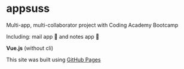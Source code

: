 # appsuss
Multi-app, multi-collaborator project with Coding Academy Bootcamp

Including: mail app :email: and notes app :pushpin:

**Vue.js** (without cli)

This site was built using [GitHub Pages](https://zviki-zaks.github.io/appsuss/)
